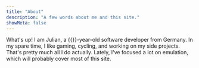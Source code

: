 ```yaml
---
title: "About"
description: "A few words about me and this site."
showMeta: false
---
```

What's up! I am Julian, a {{<age>}}-year-old software developer from Germany. In my spare time, I like gaming, cycling, and working on my side projects. That's pretty much all I do actually. Lately, I've focused a lot on emulation, which will probably cover most of this site.
